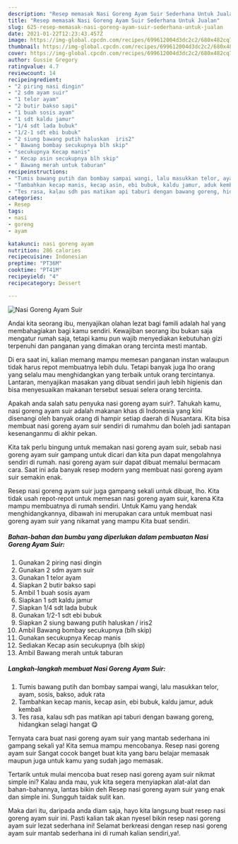 ```yaml
---
description: "Resep memasak Nasi Goreng Ayam Suir Sederhana Untuk Jualan"
title: "Resep memasak Nasi Goreng Ayam Suir Sederhana Untuk Jualan"
slug: 625-resep-memasak-nasi-goreng-ayam-suir-sederhana-untuk-jualan
date: 2021-01-22T12:23:43.457Z
image: https://img-global.cpcdn.com/recipes/699612004d3dc2c2/680x482cq70/nasi-goreng-ayam-suir-foto-resep-utama.jpg
thumbnail: https://img-global.cpcdn.com/recipes/699612004d3dc2c2/680x482cq70/nasi-goreng-ayam-suir-foto-resep-utama.jpg
cover: https://img-global.cpcdn.com/recipes/699612004d3dc2c2/680x482cq70/nasi-goreng-ayam-suir-foto-resep-utama.jpg
author: Gussie Gregory
ratingvalue: 4.7
reviewcount: 14
recipeingredient:
- "2 piring nasi dingin"
- "2 sdm ayam suir"
- "1 telor ayam"
- "2 butir bakso sapi"
- "1 buah sosis ayam"
- "1 sdt kaldu jamur"
- "1/4 sdt lada bubuk"
- "1/2-1 sdt ebi bubuk"
- "2 siung bawang putih haluskan  iris2"
- " Bawang bombay secukupnya blh skip"
- "secukupnya Kecap manis"
- " Kecap asin secukupnya blh skip"
- " Bawang merah untuk taburan"
recipeinstructions:
- "Tumis bawang putih dan bombay sampai wangi, lalu masukkan telor, ayam, sosis, bakso, aduk rata"
- "Tambahkan kecap manis, kecap asin, ebi bubuk, kaldu jamur, aduk kembali"
- "Tes rasa, kalau sdh pas matikan api taburi dengan bawang goreng, hidangkan selagi hangat 😋"
categories:
- Resep
tags:
- nasi
- goreng
- ayam

katakunci: nasi goreng ayam 
nutrition: 286 calories
recipecuisine: Indonesian
preptime: "PT36M"
cooktime: "PT41M"
recipeyield: "4"
recipecategory: Dessert

---
```



![Nasi Goreng Ayam Suir](https://img-global.cpcdn.com/recipes/699612004d3dc2c2/680x482cq70/nasi-goreng-ayam-suir-foto-resep-utama.jpg)

Andai kita seorang ibu, menyajikan olahan lezat bagi famili adalah hal yang membahagiakan bagi kamu sendiri. Kewajiban seorang ibu bukan saja mengatur rumah saja, tetapi kamu pun wajib menyediakan kebutuhan gizi terpenuhi dan panganan yang dimakan orang tercinta mesti mantab.

Di era  saat ini, kalian memang mampu memesan panganan instan walaupun tidak harus repot membuatnya lebih dulu. Tetapi banyak juga lho orang yang selalu mau menghidangkan yang terbaik untuk orang tercintanya. Lantaran, menyajikan masakan yang dibuat sendiri jauh lebih higienis dan bisa menyesuaikan makanan tersebut sesuai selera orang tercinta. 



Apakah anda salah satu penyuka nasi goreng ayam suir?. Tahukah kamu, nasi goreng ayam suir adalah makanan khas di Indonesia yang kini disenangi oleh banyak orang di hampir setiap daerah di Nusantara. Kita bisa membuat nasi goreng ayam suir sendiri di rumahmu dan boleh jadi santapan kesenanganmu di akhir pekan.

Kita tak perlu bingung untuk memakan nasi goreng ayam suir, sebab nasi goreng ayam suir gampang untuk dicari dan kita pun dapat mengolahnya sendiri di rumah. nasi goreng ayam suir dapat dibuat memalui bermacam cara. Saat ini ada banyak resep modern yang membuat nasi goreng ayam suir semakin enak.

Resep nasi goreng ayam suir juga gampang sekali untuk dibuat, lho. Kita tidak usah repot-repot untuk memesan nasi goreng ayam suir, karena Kita mampu membuatnya di rumah sendiri. Untuk Kamu yang hendak menghidangkannya, dibawah ini merupakan cara untuk membuat nasi goreng ayam suir yang nikamat yang mampu Kita buat sendiri.

<!--inarticleads1-->

##### Bahan-bahan dan bumbu yang diperlukan dalam pembuatan Nasi Goreng Ayam Suir:

1. Gunakan 2 piring nasi dingin
1. Gunakan 2 sdm ayam suir
1. Gunakan 1 telor ayam
1. Siapkan 2 butir bakso sapi
1. Ambil 1 buah sosis ayam
1. Siapkan 1 sdt kaldu jamur
1. Siapkan 1/4 sdt lada bubuk
1. Gunakan 1/2-1 sdt ebi bubuk
1. Siapkan 2 siung bawang putih haluskan / iris2
1. Ambil  Bawang bombay secukupnya (blh skip)
1. Gunakan secukupnya Kecap manis
1. Sediakan  Kecap asin secukupnya (blh skip)
1. Ambil  Bawang merah untuk taburan




<!--inarticleads2-->

##### Langkah-langkah membuat Nasi Goreng Ayam Suir:

1. Tumis bawang putih dan bombay sampai wangi, lalu masukkan telor, ayam, sosis, bakso, aduk rata
1. Tambahkan kecap manis, kecap asin, ebi bubuk, kaldu jamur, aduk kembali
1. Tes rasa, kalau sdh pas matikan api taburi dengan bawang goreng, hidangkan selagi hangat 😋




Ternyata cara buat nasi goreng ayam suir yang mantab sederhana ini gampang sekali ya! Kita semua mampu mencobanya. Resep nasi goreng ayam suir Sangat cocok banget buat kita yang baru belajar memasak maupun juga untuk kamu yang sudah jago memasak.

Tertarik untuk mulai mencoba buat resep nasi goreng ayam suir nikmat simple ini? Kalau anda mau, yuk kita segera menyiapkan alat-alat dan bahan-bahannya, lantas bikin deh Resep nasi goreng ayam suir yang enak dan simple ini. Sungguh taidak sulit kan. 

Maka dari itu, daripada anda diam saja, hayo kita langsung buat resep nasi goreng ayam suir ini. Pasti kalian tak akan nyesel bikin resep nasi goreng ayam suir lezat sederhana ini! Selamat berkreasi dengan resep nasi goreng ayam suir mantab sederhana ini di rumah kalian sendiri,ya!.

